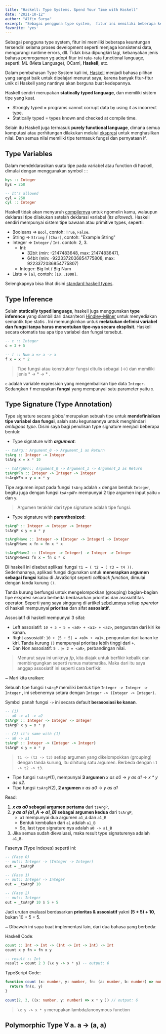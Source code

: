 ```yaml
---
title: "Haskell: Type Systems. Spend Your Time with Haskell"
date: "2021-10-12"
author: "Alfin Surya"
excerpt: "Sebagai pengguna type system,  fitur ini memiliki beberapa keuntungan tersendiri selama proses development seperti menjaga konsistensi data, mengurangi runtime"
favorite: 'yes'
---
```


Sebagai pengguna type system,  fitur ini memiliki beberapa keuntungan tersendiri selama proses development seperti menjaga konsistensi data, mengurangi runtime errors, dll. Tidak bisa dipungkiri lagi, kebanyakan jenis bahasa pemrogaman yg adopt fitur ini rata-rata functional language, seperti: ML (Meta Language), OCaml, **Haskell**, etc. 

Dalam pembahasan Type System kali ini, [Haskell](haskell.org/) menjadi bahasa pilihan yang sangat baik untuk dipelajari menurut saya, karena banyak fitur-fitur unik di Haskell yang nantinya akan berguna buat kedepannya. 

Haskell sendiri merupakan **statically typed language**, dan memiliki sistem tipe yang kuat. 
- Strongly typed = programs cannot corrupt data by using it as incorrect type.
- Statically typed = types known and checked at compile time.

Selain itu Haskell juga termasuk **purely functional language**, dimana semua komputasi atau perhitungan dilakukan melalui [ekspresi](https://en.wikipedia.org/wiki/Expression_(computer_science)) untuk menghasilkan nilai. Dan semua nilai memiliki tipe termasuk fungsi dan pernyataan if. 

<!-- | -- Evaluasi, Ekspresi, ADT, Type Classes, -->

## Type Variables
Dalam mendeklarasikan suatu tipe pada variabel atau function di haskell, dimulai dengan menggunakan symbol `::`
```hs
hys :: Integer
hys = 250

-- It's allowed
cyl = 250
cyl :: Integer
```
Haskell tidak akan menyuruh [compilernya](https://www.haskell.org/ghc/) untuk ngomelin kamu, walaupun deklarasi tipe dilakukan setelah deklarasi variabel (*its allowed*). Haskell sendiri mempunyai sistem tipe bawaan atau primitive types, seperti: 
- Booleans => `Bool`, contoh: `True`, `False`.
- String => `String` / `[Char]`, contoh: "Example String"
- Integer => `Integer` / `Int`. contoh: 2, 3. 
  - Int: 
    - 32bit (min: -2147483648, max: 2147483647), 
    - 64bit (min: -9223372036854775808, max: 9223372036854775807)
  - Integer: Big Int / Big Num
- Lists => `[a]`, contoh: `[10..1000]`.

Selengkapnya bisa lihat disini [standard haskell types](https://www.haskell.org/onlinereport/haskell2010/haskellch6.html#x13-1170006.1).

## Type Inference
Selain **statically typed language**, haskell juga menggunakan **type inference** yang diambil dari dasar/teori [Hindley-Milner](https://en.wikipedia.org/wiki/Hindley%E2%80%93Milner_type_system) untuk menyediakan semantik tipe statis . Ini memungkinkan untuk **melakukan definisi variabel dan fungsi tanpa harus menentukan tipe-nya secara eksplisit**. Haskell secara otomatis tau apa tipe variabel dan fungsi tersebut.

```hs
-- c :: Integer
c = 3 + 5

-- f :: Num a => a -> a
f x = x * 2
```
> Tipe fungsi atau konstruktor fungsi ditulis sebagai (->) dan memiliki jenis * → * → * .

`c` adalah variable expression yang mengembalikan tipe data `Integer`. Sedangkan `f` merupakan **fungsi** yang mempunyai satu parameter yaitu `x`. 

## Type Signature (Type Annotation)
Type signature secara *global* merupakan sebuah tipe untuk **mendefinisikan tipe variabel dan fungsi**, salah satu kegunaannya untuk menghindari *ambigous type*. Disini saya bagi penulisan type signature menjadi beberapa bentuk:

- Type signature with <b>*argument*</b>:
 ```hs
-- tsArg:: Argument_0 -> Argument_1 as Return
tsArg :: Integer -> Integer
tsArg x = x * 10

-- tsArgWFn:: Argument_0 -> Argument_1 -> Argument_2 as Return
tsArgWFn :: Integer -> Integer -> Integer
tsArgWFn x y = x * y
```
Tipe argumen input pada fungsi `tsArg` adalah `x` dengan bentuk `Integer`, begitu juga dengan fungsi `tsArgWFn` mempunyai 2 tipe argumen input yaitu `x` dan `y`. 
> Argumen terakhir dari type signature adalah tipe fungsi.

- Type signature with <b>parenthesized</b>:
```hs
tsArgP :: Integer -> Integer -> Integer
tsArgP x y = x * y

tsArgPHave :: Integer -> (Integer -> Integer) -> Integer
tsArgPHave x fn = fn x * x

tsArgPHave2 :: (Integer -> Integer) -> Integer -> Integer
tsArgPHave2 fn x = fn x * x
```

Di haskell ini disebut aplikasi fungsi `τ1 → ( τ2 → ( τ3 → τ4 ))`. Sederhananya, aplikasi fungsi digunakan untuk **menerapkan argumen sebagai fungsi** kalau di JavaScript seperti *callback function*, dimulai dengan tanda kurung `()`.  

Tanda kurung berfungsi untuk mengelompokkan (grouping) bagian-bagian tipe ekspresi secara berbeda berdasarkan prioritas dan asosiatifitas operator. Seperti yang saya singgung di artikel [sebelumnya](infix-prefix-postfix-notation) setiap *operator* di haskell mempunyai **prioritas** dan sifat **assosiatif**.

Assosiatif di haskell mempunyai 3 sifat:
- Left assosiatif: `10 + 5 + 5 = <a0> + <a1> + <a2>`, pengurutan dari kiri ke kanan.
- Right assosiatif: `10 + (5 + 5) = <a0> + <a1>`, pengurutan dari kanan ke kiri. Tanda kurung `()` mempunyai prioritas lebih tinggi dari `+`.
- Dan Non assosiatif: `5 .|= 2 = <a0>`, perbandingan nilai.

> Menurut saya ini uniknya *fp*, kita diajak untuk berfikir kebalik dan membingungkan seperti rumus matematika. Maka dari itu saya anggap assosiatif ini seperti cara berfikir.

~ Mari kita uraikan:  

Sebuah tipe fungsi `tsArgP` memiliki bentuk tipe `Integer -> Integer -> Integer` , ini sebenernya setara dengan `Integer -> (Integer -> Integer)`. 

Symbol panah fungsi `->` ini secara default **berasosiasi ke kanan**. 
```hs
-- (1)
-- a0 -> a1 -> a2
tsArgP :: Integer -> Integer -> Integer
tsArgP x y = x * y

-- (2) it's same with (1)
-- a0 -> a1
tsArgP :: Integer -> (Integer -> Integer)
tsArgP x y = x * y
```
> `t1 -> (t2 -> t3)` setiap argumen yang dikelompokkan (grouping) dengan tanda kurung, itu dihitung satu argumen. Berbeda dengan `t1 -> t2 -> t3`.

- Tipe fungsi `tsArgP`(1), mempunyai **3 argumen** *x as a0* -> *y as a1* -> *x * y as a2*. 
- Tipe fungsi `tsArgP`(2), **2 argumen** *x as a0* -> *y as a1*

Read:
1. <b>*x as a0* sebagai argumen pertama</b> dari `tsArgP`, 
2. <b>*y as a1 (a1_A -> a1_B)* sebagai argumen kedua</b> dari `tsArgP`, 
    - `a1` mempunyai dua argumen `a1_A` dan `a1_B`
    - Bentuk kembalian dari `a1` adalah `a1_B`
    - So, last type signature nya adalah `a0 -> a1_B`
3. Jika semua sudah dievaluasi, maka result type signaturenya adalah `a1_B`. 

Fasenya (Type Indexes) seperti ini:

```hs
-- (Fase 0)
-- out:: Integer -> (Integer -> Integer) 
out = _tsArgP

-- (Fase 1)
-- out:: Integer -> Integer
out = _tsArgP 10

-- (Fase 2)
-- out:: Integer
out = _tsArgP 10 $ 5 + 5
```
Jadi urutan evaluasi berdasarkan **prioritas & assosiatif** yakni **(5 + 5) + 10**, bukan 10 + 5 + 5.  

~ Dibawah ini saya buat implementasi lain, dari dua bahasa yang berbeda:

Haskell Code:
```hs
count :: Int -> Int -> (Int -> Int -> Int) -> Int
count x y fn = fn x y

-- result :: Int
result = count 2 3 (\x y -> x * y) -- output: 6
```

TypeScript Code:
```ts
function count (x: number, y: number, fn: (a: number, b: number) => number): number {
  return fn(x, y)
}
      
count(2, 3, ((x: number, y: number) => x * y )) // output: 6
```
> `\x y -> x * y` merupakan lambda/anonymous function

## Polymorphic Type ∀ a. a -> (a, a)
